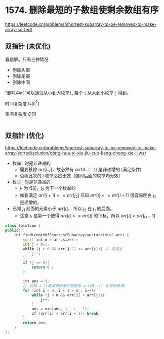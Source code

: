 # 1574. 删除最短的子数组使剩余数组有序

https://leetcode.cn/problems/shortest-subarray-to-be-removed-to-make-array-sorted/

## 双指针 (未优化)

看题解。只有三种情况

- 删除头部
- 删除尾部
- 删除中间

“删除中间”可以通过从小到大枚举`i`, 每个 `i` 从大到小枚举 `j` 得到。

时间复杂度 $O(n^2)$

空间复杂度 $O(1)$

```cpp

```


## 双指针 (优化)

https://leetcode.cn/problems/shortest-subarray-to-be-removed-to-make-array-sorted/solution/dong-hua-yi-xie-jiu-cuo-liang-chong-xie-iijwz/

- 枚举 i 时是非递减的
  - 需要移除 $arr[i..j]$，故必然有 $arr[0..i-1]$ 是非递增的 (满足条件)
  - 否则此次的 $i$ 枚举必然无效（连同后面的枚举均无效）
- 枚举 j 时是非递减的
  - $j_1$ 为当前，$j_2$ 为下一个枚举的
  - 如要满足 $arr[i+1] <= arr[j_2]$ 已知 $arr[i] <= arr[i+1]$ 很容易明白 $j_2$ 是递增的。
- 已知 $j_1$ 前面的元素小于 $arr[i]$， 所以 $j_2$ 在 $j_1$ 的后面。
  - 注意 $j_1$ 是第一个使得 $arr[i] <= arr[j]$ 的下标，所以 $arr[i] > arr[j_1-1]$

```cpp
class Solution {
public:
    int findLengthOfShortestSubarray(vector<int>& arr) {
        const int n = arr.size(); 
        int j = n-1;
        while (j > 0 && arr[j-1] <= arr[j]){ // 非递减
            j--; 
        }
        if (j == 0){
            return 0 ;
        }
        
        int ans = j; 
        // 枚举 i (i能演进的条件是使得 arr[0..i] 也是非递增)
        for (int i = 0; i + 1 < n ; i++){
            while (j < n && arr[i] > arr[j]){
                j++; 
            }
            ans = min(ans, j - i - 1);
            if (arr[i] > arr[i + 1]) break;
        }
        return ans; 
    }   
};
```